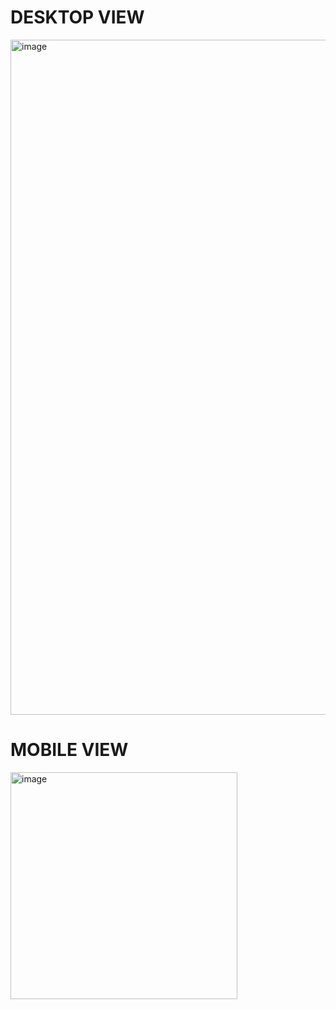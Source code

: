 # DESKTOP VIEW
<img width="1080" alt="image" src="https://github.com/aad99bxp/200101007/assets/63297421/5efe14b9-0dd1-4834-b243-a367f87427ff">

# MOBILE VIEW
<img width="363" alt="image" src="https://github.com/aad99bxp/200101007/assets/63297421/7f64ed8a-923a-4106-af36-8192b1aa7f57">


